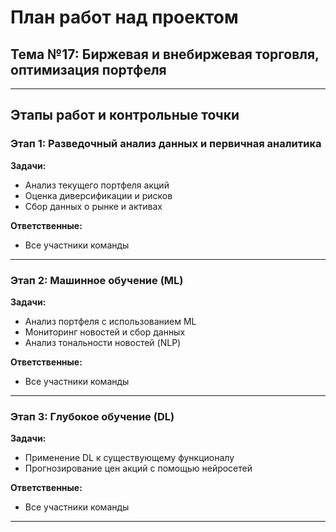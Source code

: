 # План работ над проектом

## Тема №17: Биржевая и внебиржевая торговля, оптимизация портфеля

---

## Этапы работ и контрольные точки

### **Этап 1: Разведочный анализ данных и первичная аналитика**

**Задачи:**

- Анализ текущего портфеля акций
- Оценка диверсификации и рисков
- Сбор данных о рынке и активах


**Ответственные:**

- Все участники команды

---

### **Этап 2: Машинное обучение (ML)**

**Задачи:**

- Анализ портфеля с использованием ML
- Мониторинг новостей и сбор данных
- Анализ тональности новостей (NLP)


**Ответственные:**

- Все участники команды

---

### **Этап 3: Глубокое обучение (DL)**

**Задачи:**

- Применение DL к существующему функционалу
- Прогнозирование цен акций с помощью нейросетей

**Ответственные:**

- Все участники команды

---
